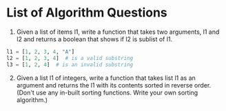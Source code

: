 # List of Algorithm Questions

1. Given a list of items l1, write a function that takes two arguments, l1 and l2 and returns a boolean that shows if l2 is sublist of l1.
```python
l1 = [1, 2, 3, 4, "A"]  
l2 = [1, 2, 3, 4]  # is a valid substring
l3 = [1, 2, 4]  # is an invalid substring
```

2. Given a list l1 of integers, write a function that takes list l1 as an argument and returns the l1 with its contents sorted in reverse order. (Don't use any in-built sorting functions. Write your own sorting algorithm.)
